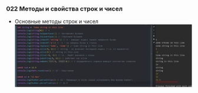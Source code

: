 ### **022 Методы и свойства строк и чисел**

- Основные методы строк и чисел
![](../_png/Pasted%20image%2020220908195406.png)